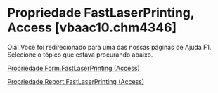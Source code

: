 
# Propriedade FastLaserPrinting, Access [vbaac10.chm4346]

Olá! Você foi redirecionado para uma das nossas páginas de Ajuda F1. Selecione o tópico que estava procurando abaixo.

[Propriedade Form.FastLaserPrinting (Access)](http://msdn.microsoft.com/library/a64775e5-174d-0349-d3f3-0009798d6462%28Office.15%29.aspx)

[Propriedade Report.FastLaserPrinting (Access)](http://msdn.microsoft.com/library/b96ec618-de46-8802-0d9e-064fd8835fbd%28Office.15%29.aspx)

